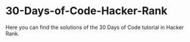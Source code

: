 # 30-Days-of-Code-Hacker-Rank
Here you can find the solutions of the 30 Days of Code tutorial in Hacker Rank. 
